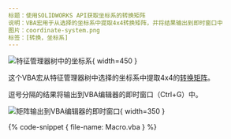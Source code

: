 ```yaml
---
标题：使用SOLIDWORKS API获取坐标系的转换矩阵
说明：VBA宏用于从选择的坐标系中提取4x4转换矩阵，并将结果输出到即时窗口中
图片：coordinate-system.png
标签：[转换，坐标系]
---
```

![特征管理器树中的坐标系](coordinate-system.png){ width=450 }

这个VBA宏从特征管理器树中选择的坐标系中提取4x4的[转换矩阵](/solidworks-api/geometry/transformation/)。

逗号分隔的结果将输出到VBA编辑器的即时窗口（Ctrl+G）中。

![矩阵输出到VBA编辑器的即时窗口](maxtrix-output-immediate.png){ width=350 }

{% code-snippet { file-name: Macro.vba } %}